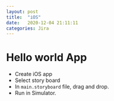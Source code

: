 ```yaml
---
layout: post
title:  "iOS"
date:   2020-12-04 21:11:11
categories: Jira
---
```


# Hello world App
* Create iOS app
* Select story board
* In `main.storyboard` file, drag and drop.
* Run in Simulator.
